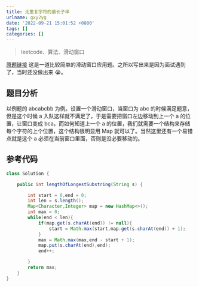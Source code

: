 ```yaml
---
title: 无重复字符的最长子串
urlname: gxy2yg
date: '2022-09-21 15:01:52 +0800'
tags: []
categories: []
---
```


> leetcode、算法、滑动窗口

[原题链接](https://leetcode.cn/problems/longest-substring-without-repeating-characters/)
这是一道比较简单的滑动窗口应用题。之所以写出来是因为面试遇到了，当时还没做出来 😭。

## 题目分析

以例题的 abcabcbb 为例。设置一个滑动窗口，当窗口为 abc 的时候满足题意，但是这个时候 a 入队这样就不满足了，于是需要把窗口左边移动到上一个 a 的位置，让窗口变成 bca，而如何知道上一个 a 的位置，我们就需要一个结构来存储每个字符的上个位置，这个结构很明显用 Map 就可以了。当然这里还有一个易错点就是这个 a 必须在当前窗口里面，否则是没必要移动的。

## 参考代码

```java
class Solution {

    public int lengthOfLongestSubstring(String s) {

        int start = 0,end = 0;
        int len = s.length();
        Map<Character,Integer> map = new HashMap<>();
        int max = 0;
        while(end < len){
            if(map.get(s.charAt(end)) != null){
                start = Math.max(start,map.get(s.charAt(end)) + 1);
            }
            max = Math.max(max,end - start + 1);
            map.put(s.charAt(end),end);
            end++;

        }
        return max;
    }
}

```

